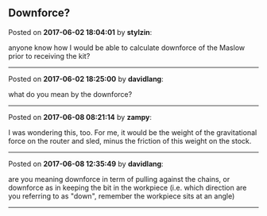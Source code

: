 ## Downforce?
Posted on **2017-06-02 18:04:01** by **stylzin**:

anyone know how I would be able to calculate downforce of the Maslow prior to receiving the kit?

---

Posted on **2017-06-02 18:25:00** by **davidlang**:

what do you mean by the downforce?

---

Posted on **2017-06-08 08:21:14** by **zampy**:

I was wondering this, too. For me, it would be the weight of the gravitational force on the router and sled, minus the friction of this weight on the stock.

---

Posted on **2017-06-08 12:35:49** by **davidlang**:

are you meaning downforce in term of pulling against the chains, or downforce as in keeping the bit in the workpiece (i.e. which direction are you referring to as "down", remember the workpiece sits at an angle)

---

